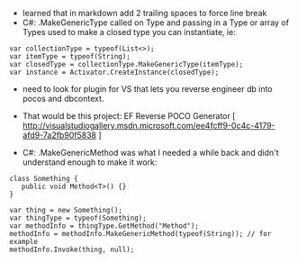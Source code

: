 * learned that in markdown add 2 trailing spaces to force line break  
* C#: .MakeGenericType called on Type and passing in a Type or array of Types used to make a closed type you can instantiate, ie:

```
var collectionType = typeof(List<>);
var itemType = typeof(String);
var closedType = collectionType.MakeGenericType(itemType);
var instance = Activator.CreateInstance(closedType);
```

* need to look for plugin for VS that lets you reverse engineer db into pocos and dbcontext.
* That would be this project: EF Reverse POCO Generator [ http://visualstudiogallery.msdn.microsoft.com/ee4fcff9-0c4c-4179-afd9-7a2fb90f5838 ]

* C#: .MakeGenericMethod was what I needed a while back and didn't understand enough to make it work:
```
class Something {
   public void Method<T>() {}
}

var thing = new Something();
var thingType = typeof(Something);
var methodInfo = thingType.GetMethod("Method");
methodInfo = methodInfo.MakeGenericMethod(typeof(String)); // for example
methodInfo.Invoke(thing, null);
```

